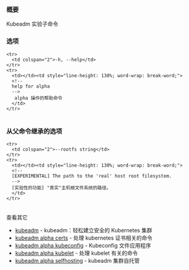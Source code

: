 
<!-- 
### Synopsis 
-->
### 概要


<!--
Kubeadm experimental sub-commands
-->
Kubeadm 实验子命令

<!--
### Options
-->
### 选项

<table style="width: 100%; table-layout: fixed;">
  <colgroup>
    <col span="1" style="width: 10px;" />
    <col span="1" />
  </colgroup>
  <tbody>

    <tr>
      <td colspan="2">-h, --help</td>
    </tr>
    <tr>
      <td></td><td style="line-height: 130%; word-wrap: break-word;">
      <!--
      help for alpha
      -->
       alpha 操作的帮助命令
      </td>
    </tr>

  </tbody>
</table>



<!--
### Options inherited from parent commands
-->
### 从父命令继承的选项

<table style="width: 100%; table-layout: fixed;">
  <colgroup>
    <col span="1" style="width: 10px;" />
    <col span="1" />
  </colgroup>
  <tbody>

    <tr>
      <td colspan="2">--rootfs string</td>
    </tr>
    <tr>
      <td></td><td style="line-height: 130%; word-wrap: break-word;">
      <!--
      [EXPERIMENTAL] The path to the 'real' host root filesystem.
      -->
      [实验性的功能] "真实"主机根文件系统的路径。
      </td>
    </tr>

  </tbody>
</table>



<!-- 
SEE ALSO
 -->
查看其它

<!-- 
* [kubeadm](kubeadm.md)	 - kubeadm: easily bootstrap a secure Kubernetes cluster
* [kubeadm alpha certs](kubeadm_alpha_certs.md)	 - Commands related to handling kubernetes certificates
* [kubeadm alpha kubeconfig](kubeadm_alpha_kubeconfig.md)	 - Kubeconfig file utilities
* [kubeadm alpha kubelet](kubeadm_alpha_kubelet.md)	 - Commands related to handling the kubelet
* [kubeadm alpha selfhosting](kubeadm_alpha_selfhosting.md)	 - Make a kubeadm cluster self-hosted -->
* [kubeadm](kubeadm.md)	 - kubeadm：轻松建立安全的 Kubernetes 集群
* [kubeadm alpha certs](kubeadm_alpha_certs.md)	 - 处理 kubernetes 证书相关的命令
* [kubeadm alpha kubeconfig](kubeadm_alpha_kubeconfig.md)	 - Kubeconfig 文件应用程序
* [kubeadm alpha kubelet](kubeadm_alpha_kubelet.md)	 - 处理 kubelet 有关的命令
* [kubeadm alpha selfhosting](kubeadm_alpha_selfhosting.md)	 - kubeadm 集群自托管 
